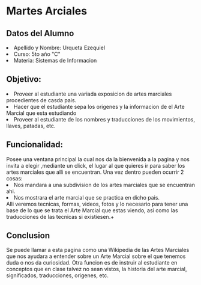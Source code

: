<h1> Martes Arciales </h1>
<h2>Datos del Alumno</h2>
<li>Apellido y Nombre: Urqueta Ezequiel</li>
<li>Curso: 5to año "C"</li>
<li>Materia: Sistemas de Informacion</li>
<h2> Objetivo:</h2>
<li>Proveer al estudiante una variada exposicion de artes marciales procedientes de casda pais.</li>
<li>Hacer que el estudiante sepa los origenes y la informacion de el Arte Marcial que esta estudiando</li>
<li>Proveer al estudiante de los nombres y traducciones de los movimientos, llaves, patadas, etc.</li>
<h2>Funcionalidad:</h2>
Posee una ventana principal la cual nos da la bienvenida a la pagina y nos invita a elegir ,mediante un click, el lugar al que quieres ir para saber los artes marciales que alli se encuentran.
Una vez dentro pueden ocurrir 2 cosas: 
<li>Nos mandara a una subdivision de los artes marciales que se encuentran ahi.</li>
<li>Nos mostrara el arte marcial que se practica en dicho pais.</li>
Alli veremos tecnicas, formas, videos, fotos y lo necesario para tener una base de lo que se trata el Arte Marcial que estas viendo, asi como las traducciones de las tecnicas si existiesen.+
<h2>Conclusion</h2>
Se puede llamar a esta pagina como una Wikipedia de las Artes Marciales que nos ayudara a entender sobre un Arte Marcial sobre el que tenemos duda o nos da curiosidad.
Otra funcion es de instruir al estudiante en conceptos que en clase talvez no sean vistos, la historia del arte marcial, significados, traducciones, origenes, etc.
